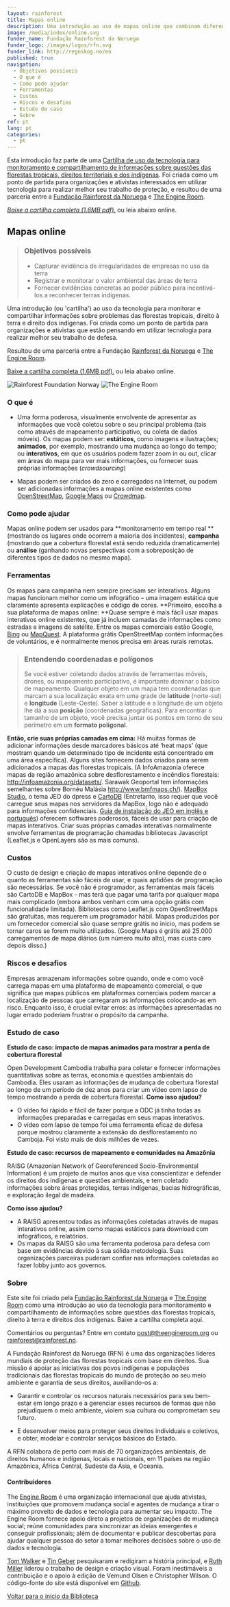 ```yaml
---
layout: rainforest
title: Mapas online
description: Uma introdução ao uso de mapas online que combinam diferentes tipos de dados em projetos relacionados a florestas tropicais, para fins como monitoramento em tempo real (mostrando os lugares onde ocorrem a maioria dos incidentes), campanha (mostrando que a cobertura florestal está sendo reduzida dramaticamente) ou análise (ganhando novas perspectivas com a sobreposição de diferentes tipos de dados no mesmo mapa). Parte do relatório [Tecnologia Rainforest](https://library.theengineroom.org/rainforest-tech/).
image: /media/index/online.svg
funder_name: Fundação Rainforest da Noruega
funder_logo: /images/logos/rfn.svg
funder_link: http://regnskog.no/en
published: true
navigation:
  - Objetivos possíveis
  - O que é
  - Como pode ajudar
  - Ferramentas
  - Custos
  - Riscos e desafios
  - Estudo de caso
  - Sobre
ref: pt
lang: pt
categories:
  - pt
---
```


Esta introdução faz parte de uma [Cartilha de uso da tecnologia para monitoramento e compartilhamento de informações sobre questões das florestas tropicais, direitos territoriais e dos indígenas](https://library.theengineroom.org/rainforest-tech). Foi criada como um ponto de partida para organizações e ativistas interessados em utilizar tecnologia para realizar melhor seu trabalho de proteção, e resultou de uma parceria entre a [Fundação Rainforest da Noruega](http://www.regnskog.no/en/) e [The Engine Room](https://theengineroom.org/).

*[Baixe a cartilha completa (1.6MB pdf).](http://d5i6is0eze552.cloudfront.net/documents/Publikasjoner/Andre-rapporter/Rainforest-tech-primer.pdf?mtime=20160704134642)* ou leia abaixo online.

## **Mapas online**

> ### Objetivos possíveis
>* Capturar evidência de irregularidades de empresas no uso da terra
>* Registrar e monitorar o valor ambiental das áreas de terra
>* Fornecer evidências concretas ao poder público para incentivá-los a reconhecer terras indígenas.</td>


Uma introdução (ou 'cartilha') ao uso da tecnologia para monitorar e compartilhar informações sobre problemas das florestas tropicais, direito à terra e direito dos indígenas. Foi criada como um ponto de partida para organizações e ativistas que estão pensando em utilizar tecnologia para realizar melhor seu trabalho de defesa.

Resultou de uma parceria entre a Fundação [Rainforest da Noruega](http://www.regnskog.no/en/) e [The Engine Room](https://theengineroom.org/).

[Baixe a cartilha completa (1.6MB pdf).](http://d5i6is0eze552.cloudfront.net/documents/Publikasjoner/Andre-rapporter/Rainforest-tech-primer.pdf?mtime=20160704134642) ou leia abaixo online.

![Rainforest Foundation Norway](/images/logos/rfn-dark.svg) ![The Engine Room](/images/logos/engineroom-dark.png)

### **O que é**

* Uma forma poderosa, visualmente envolvente de apresentar as informações que você coletou sobre o seu principal problema (tais como através de mapeamento participativo, ou coleta de dados móveis). Os mapas podem ser: **estáticos**, como imagens e ilustrações; **animados**, por exemplo, mostrando uma mudança ao longo do tempo; ou **interativos**, em que os usuários podem fazer zoom in ou out, clicar em áreas do mapa para ver mais informações, ou fornecer suas próprias informações (*crowdsourcing*)

* Mapas podem ser criados do zero e carregados na Internet, ou podem ser adicionadas informações a mapas online existentes como [OpenStreetMap](http://www.openstreetmap.org/), [Google Maps](https://www.google.com/maps/) ou [Crowdmap](https://crowdmap.com/).

### **Como pode ajudar**

Mapas online podem ser usados para **monitoramento em tempo real **(mostrando os lugares onde ocorrem a maioria dos incidentes), **campanha** (mostrando que a cobertura florestal está sendo reduzida dramaticamente) ou **análise** (ganhando novas perspectivas com a sobreposição de diferentes tipos de dados no mesmo mapa).

### **Ferramentas**

Os mapas para campanha nem sempre precisam ser interativos. Alguns mapas funcionam melhor como um infográfico – uma imagem estática que claramente apresenta explicações e código de cores. **Primeiro, escolha a sua plataforma de mapas online: **Quase sempre é mais fácil usar mapas interativos online existentes, que já incluem camadas de informações como estradas e imagens de satélite. Entre os mapas comerciais estão Google, [Bing](http://www.bing.com/maps/) ou [MapQuest](http://www.mapquest.com/). A plataforma grátis OpenStreetMap contém informações de voluntários, e é normalmente menos precisa em áreas rurais remotas.

> ### Entendendo coordenadas e polígonos
> Se você estiver coletando dados através de ferramentas móveis, drones, ou mapeamento participativo, é importante dominar o básico de mapeamento. Qualquer objeto em um mapa tem coordenadas que marcam a sua localização exata em uma grade de **latitude** (norte-sul) e **longitude** (Leste-Oeste). Saber a latitude e a longitude de um objeto lhe dá a sua **posição** (coordenadas geográficas). Para encontrar o tamanho de um objeto, você precisa juntar os pontos em torno de seu perímetro em um **formato poligonal**.


**Então, crie suas próprias camadas em cima:** Há muitas formas de adicionar informações desde marcadores básicos até ‘heat maps’ (que mostram quando um determinado tipo de incidente está concentrado em uma área específica). Alguns sites fornecem dados criados para serem adicionados a mapas das florestas tropicais. (A InfoAmazonia oferece mapas da região amazônica sobre desflorestamento e incêndios florestais: http://infoamazonia.org/datasets/. Sarawak Geoportal tem informações semelhantes sobre Bornéu Malásia http://www.bmfmaps.ch/). [MapBox Studio](https://www.mapbox.com/mapbox-studio), o tema JEO do dpress e [CartoDB](http://cartodb.com/) (Entretanto, isso requer que você carregue seus mapas nos servidores da MapBox, logo não é adequado para informações confidenciais. [Guia de instalação do JEO em inglês e português](http://geojournalism.org/2014/06/portugues-jeo-primeiros-passos/)) oferecem softwares poderosos, fáceis de usar para criação de mapas interativos. Criar suas próprias camadas interativas normalmente envolve ferramentas de programação chamadas bibliotecas Javascript (Leaflet.js e OpenLayers são as mais comuns).

### **Custos**

O custo de design e criação de mapas interativos online depende de o quanto as ferramentas são fáceis de usar, e quais aptidões de programação são necessárias. Se você não é programador, as ferramentas mais fáceis são CartoDB e MapBox - mas terá que pagar uma tarifa por qualquer mapa mais complicado (embora ambos venham com uma opção grátis com funcionalidade limitada). Bibliotecas como Leaflet.js com OpenStreetMaps são gratuitas, mas requerem um programador hábil. Mapas produzidos por um fornecedor comercial são quase sempre grátis no início, mas podem se tornar caros se forem muito utilizados. (Google Maps é grátis até 25.000 carregamentos de mapa diários (um número muito alto), mas custa caro depois disso.)

### **Riscos e desafios**

Empresas armazenam informações sobre quando, onde e como você carrega mapas em uma plataforma de mapeamento comercial, o que significa que mapas públicos em plataformas comerciais podem marcar a localização de pessoas que carregaram as informações colocando-as em risco. Enquanto isso, é crucial evitar erros: as informações apresentadas no lugar errado poderiam frustrar o propósito da campanha.

### **Estudo de caso**
**Estudo de caso: impacto de mapas animados para mostrar a perda de cobertura florestal**

Open Development Cambodia trabalha para coletar e fornecer informações quantitativas sobre as terras, economia e questões ambientais do Cambodia. Eles usaram as informações de mudança de cobertura florestal ao longo de um período de dez anos para criar um vídeo com lapso de tempo mostrando a perda de cobertura florestal.
**Como isso ajudou?**
- O vídeo foi rápido e fácil de fazer porque a ODC já tinha todas as informações preparadas e carregadas em seus mapas interativos.
- O vídeo com lapso de tempo foi uma ferramenta eficaz de defesa porque mostrou claramente a extensão do desflorestamento no Camboja. Foi visto mais de dois milhões de vezes.


**Estudo de caso: recursos de mapeamento e comunidades na Amazônia**

RAISG (Amazonian Network of Georeferenced Socio-Environmental Information) é um projeto de muitos anos que visa conscientizar e defender os direitos dos indígenas e questões ambientais, e tem coletado informações sobre áreas protegidas, terras indígenas, bacias hidrográficas, e exploração ilegal de madeira.

**Como isso ajudou?**
- A RAISG apresentou todas as informações coletadas através de mapas interativos online, assim como mapas estáticos para download com infográficos, e relatórios.
- Os mapas da RAISG são uma ferramenta poderosa para defesa com base em evidências devido à sua sólida metodologia. Suas organizações parceiras puderam confiar nas informações coletadas ao fazer lobby junto aos governos.


### **Sobre**
Este site foi criado pela [Fundação Rainforest da Noruega](www.regnskog.no/en/) e [The Engine Room](//theengineroom.org) como uma introdução ao uso da tecnologia para monitoramento e compartilhamento de informações sobre questões das florestas tropicais, direito à terra e direitos dos indígenas. Baixe a cartilha completa aqui.

Comentários ou perguntas? Entre em contato [post@theengineroom.org](mailto:post@theengineroom.org) ou [rainforest@rainforest.no](rainforest@rainforest.no).

A Fundação Rainforest da Noruega (RFN) é uma das organizações líderes mundiais de proteção das florestas tropicais com base em direitos. Sua missão é apoiar as iniciativas dos povos indígenas e populações tradicionais das florestas tropicais do mundo de proteção ao seu meio ambiente e garantia de seus direitos, auxiliando-os a:

- Garantir e controlar os recursos naturais necessários para seu bem-estar em longo prazo e a gerenciar esses recursos de formas que não prejudiquem o meio ambiente, violem sua cultura ou comprometam seu futuro.

- E desenvolver meios para proteger seus direitos individuais e coletivos, e obter, modelar e controlar serviços básicos do Estado.

A RFN colabora de perto com mais de 70 organizações ambientais, de direitos humanos e indígenas, locais e nacionais, em 11 países na região Amazônica, África Central, Sudeste da Ásia, e Oceania.

#### **Contribuidores**
The [Engine Room](https://www.theengineroom.org) é uma organização internacional que ajuda ativistas, instituições que promovem mudança social e agentes de mudança a tirar o máximo proveito de dados e tecnologia para aumentar seu impacto. The Engine Room fornece apoio direto a projetos de organizações de mudança social; reúne comunidades para sincronizar as ideias emergentes e conseguir profissionais; além de documentar e publicar descobertas para ajudar qualquer pessoa do setor a tomar melhores decisões sobre o uso de dados e tecnologia.

[Tom Walker](https://www.theengineroom.org/our_team/tom-walker) e [Tin Geber](https://www.theengineroom.org/our_team/tin-geber/) pesquisaram e redigiram a história principal, e [Ruth Miller](http://ruthmiller.net/) liderou o trabalho de design e criação visual. Foram inestimáveis a contribuição e o apoio à edição de Vemund Olsen e Christopher Wilson. O código-fonte do site está disponível em [Github](https://github.com/the-engine-room/library/).

[Voltar para o início da Biblioteca](/rainforest-tech)

